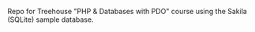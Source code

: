 Repo for Treehouse "PHP &amp; Databases with PDO" course using the Sakila (SQLite) sample database.

